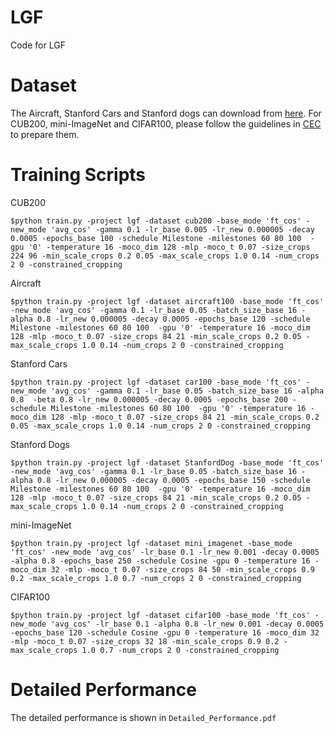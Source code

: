 # LGF
Code for LGF
# Dataset
The Aircraft, Stanford Cars and Stanford dogs can download from [here](https://github.com/zichengpan/PFR). For CUB200, mini-ImageNet and CIFAR100, please follow the guidelines in [CEC](https://github.com/icoz69/CEC-CVPR2021) to prepare them.
# Training Scripts
CUB200
```
$python train.py -project lgf -dataset cub200 -base_mode 'ft_cos' -new_mode 'avg_cos' -gamma 0.1 -lr_base 0.005 -lr_new 0.000005 -decay 0.0005 -epochs_base 100 -schedule Milestone -milestones 60 80 100  -gpu '0' -temperature 16 -moco_dim 128 -mlp -moco_t 0.07 -size_crops 224 96 -min_scale_crops 0.2 0.05 -max_scale_crops 1.0 0.14 -num_crops 2 0 -constrained_cropping
```
Aircraft
```
$python train.py -project lgf -dataset aircraft100 -base_mode 'ft_cos' -new_mode 'avg_cos' -gamma 0.1 -lr_base 0.05 -batch_size_base 16 -alpha 0.8 -lr_new 0.000005 -decay 0.0005 -epochs_base 120 -schedule Milestone -milestones 60 80 100  -gpu '0' -temperature 16 -moco_dim 128 -mlp -moco_t 0.07 -size_crops 84 21 -min_scale_crops 0.2 0.05 -max_scale_crops 1.0 0.14 -num_crops 2 0 -constrained_cropping 
```
Stanford Cars
```
$python train.py -project lgf -dataset car100 -base_mode 'ft_cos' -new_mode 'avg_cos' -gamma 0.1 -lr_base 0.05 -batch_size_base 16 -alpha 0.8  -beta 0.8 -lr_new 0.000005 -decay 0.0005 -epochs_base 200 -schedule Milestone -milestones 60 80 100  -gpu '0' -temperature 16 -moco_dim 128 -mlp -moco_t 0.07 -size_crops 84 21 -min_scale_crops 0.2 0.05 -max_scale_crops 1.0 0.14 -num_crops 2 0 -constrained_cropping
```
Stanford Dogs
```
$python train.py -project lgf -dataset StanfordDog -base_mode 'ft_cos' -new_mode 'avg_cos' -gamma 0.1 -lr_base 0.05 -batch_size_base 16 -alpha 0.8 -lr_new 0.000005 -decay 0.0005 -epochs_base 150 -schedule Milestone -milestones 60 80 100  -gpu '0' -temperature 16 -moco_dim 128 -mlp -moco_t 0.07 -size_crops 84 21 -min_scale_crops 0.2 0.05 -max_scale_crops 1.0 0.14 -num_crops 2 0 -constrained_cropping
```
mini-ImageNet
```
$python train.py -project lgf -dataset mini_imagenet -base_mode 'ft_cos' -new_mode 'avg_cos' -lr_base 0.1 -lr_new 0.001 -decay 0.0005 -alpha 0.8 -epochs_base 250 -schedule Cosine -gpu 0 -temperature 16 -moco_dim 32 -mlp -moco_t 0.07 -size_crops 84 50 -min_scale_crops 0.9 0.2 -max_scale_crops 1.0 0.7 -num_crops 2 0 -constrained_cropping
```
CIFAR100
```
$python train.py -project lgf -dataset cifar100 -base_mode 'ft_cos' -new_mode 'avg_cos' -lr_base 0.1 -alpha 0.8 -lr_new 0.001 -decay 0.0005 -epochs_base 120 -schedule Cosine -gpu 0 -temperature 16 -moco_dim 32 -mlp -moco_t 0.07 -size_crops 32 18 -min_scale_crops 0.9 0.2 -max_scale_crops 1.0 0.7 -num_crops 2 0 -constrained_cropping
```
# Detailed Performance
The detailed performance is shown in `Detailed_Performance.pdf`
